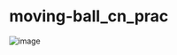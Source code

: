 # moving-ball_cn_prac
![image](https://user-images.githubusercontent.com/87942664/205708405-a6f7aa47-0621-4b91-992a-0ff576641685.png)
